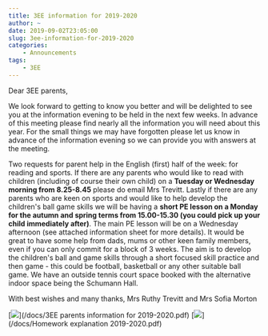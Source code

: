 ```yaml
---
title: 3EE information for 2019-2020
author: ~
date: 2019-09-02T23:05:00
slug: 3ee-information-for-2019-2020
categories:
    - Announcements
tags:
    - 3EE
---
```



Dear 3EE parents,

We look forward to getting to know you better and will be delighted to see you at the information evening to be held in the next few weeks. In advance of this meeting please find nearly all the information you will need about this year. For the small things we may have forgotten please let us know in advance of the information evening so we can provide you with answers at the meeting.

Two requests for parent help in the English (first) half of the week: for reading and sports. If there are any parents who would like to read with children (including of course their own child) on a **Tuesday or Wednesday morning from 8.25-8.45** please do email Mrs Trevitt. Lastly if there are any parents who are keen on sports and would like to help develop the children's ball game skills we will be having a **short PE lesson on a Monday for the autumn and spring terms from 15.00-15.30 (you could pick up your child immediately after)**. The main PE lesson will be on a Wednesday afternoon (see attached information sheet for more details). It would be great to have some help from dads, mums or other keen family members, even if you can only commit for a block of 3 weeks. The aim is to develop the children's ball and game skills through a short focused skill practice and then game - this could be football, basketball or any other suitable ball game. We have an outside tennis court space booked with the alternative indoor space being the Schumann Hall.

With best wishes and many thanks,
Mrs Ruthy Trevitt and Mrs Sofia Morton


[![](/images/3EE_parents_information_for_2019-2020.png)](/docs/3EE parents information for 2019-2020.pdf)
[![](/images/Homework_explanation_2019-2020.png)](/docs/Homework explanation 2019-2020.pdf)
